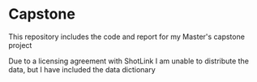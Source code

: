 # Capstone

This repository includes the code and report for my Master's capstone project

Due to a licensing agreement with ShotLink I am unable to distribute the data, but I have included the data dictionary
